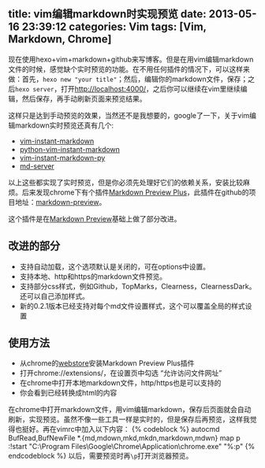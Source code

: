 title: vim编辑markdown时实现预览
date: 2013-05-16 23:39:12
categories: Vim
tags: [Vim, Markdown, Chrome]
---
现在使用hexo+vim+markdown+github来写博客。但是在用vim编辑markdown文件的时候，感觉缺个实时预览的功能。在不用任何插件的情况下，可以这样来做：首先，`hexo new "your title"`；然后，编辑你的markdown文件，保存；之后`hexo server`，打开<http://localhost:4000/>，之后你可以继续在vim里继续编辑，然后保存，再手动刷新页面来预览结果。
<!--more-->   

这样只是达到手动预览的效果，当然还不是我想要的，google了一下，关于vim编辑markdown实时预览还真有几个:
   
- [vim-instant-markdown](https://github.com/suan/vim-instant-markdown)
- [python-vim-instant-markdown](https://github.com/isnowfy/python-vim-instant-markdown)
- [vim-instant-markdown-py](https://github.com/isnowfy/python-vim-instant-markdown)
- [md-server](https://github.com/chemzqm/md-server)
   
以上这些都实现了实时预览，但是你必须先处理好它们的依赖关系，安装比较麻烦。后来发现chrome下有个插件[Markdown Preview Plus](https://chrome.google.com/webstore/detail/markdown-preview-plus/febilkbfcbhebfnokafefeacimjdckgl)，此插件在github的项目地址：[markdown-preview](https://github.com/volca/markdown-preview)。
   
这个插件是在[Markdown Preview](https://chrome.google.com/webstore/detail/markdown-preview/jmchmkecamhbiokiopfpnfgbidieafmd)基础上做了部分改进。
   
## 改进的部分
   
- 支持自动加载，这个选项默认是关闭的，可在options中设置。
- 支持本地、http和https的markdown文件预览。
- 支持部分css样式，例如Github，TopMarks，Clearness，ClearnessDark。还可以自己添加样式。
- 新的0.2.1版本已经支持对每个md文件设置样式，这个可以覆盖全局的样式设置
   
## 使用方法 
   
- 从chrome的[webstore](https://chrome.google.com/webstore/detail/markdown-preview-plus/febilkbfcbhebfnokafefeacimjdckgl)安装Markdown Preview Plus插件
- 打开chrome://extensions/，在设置页中勾选 “允许访问文件网址” 
- 在chrome中打开本地markdown文件，http/https也是可以支持的
- 你会看到已经转换成html的内容
  
在chrome中打开markdown文件，用vim编辑markdown，保存后页面就会自动刷新，实现预览。虽然不像一些工具一样是实时的，但是保存后再预览，这样我觉得也挺好。再在vimrc中加入以下内容：
{% codeblock %}
autocmd BufRead,BufNewFile *.{md,mdown,mkd,mkdn,markdown,mdwn} map <Leader>p :!start "C:\Program Files\Google\Chrome\Application\chrome.exe" "%:p"<CR>
{% endcodeblock %}
以后，需要预览时再`\p`打开浏览器预览。
